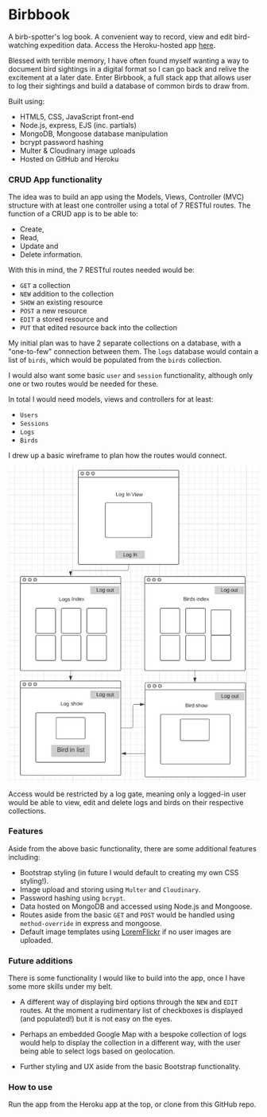 # Birbbook

A birb-spotter's log book. A convenient way to record, view and edit bird-watching expedition data. Access the Heroku-hosted app [here](https://birbbook.herokuapp.com/login).

Blessed with terrible memory, I have often found myself wanting a way to document bird sightings in a digital format so I can go back and relive the excitement at a later date. Enter Birbbook, a full stack app that allows user to log their sightings and build a database of common birds to draw from.

Built using:
 - HTML5, CSS, JavaScript front-end
 - Node.js, express, EJS (inc. partials)
 - MongoDB, Mongoose database manipulation
 - bcrypt password hashing
 - Multer & Cloudinary image uploads
 - Hosted on GitHub and Heroku

### CRUD App functionality

The idea was to build an app using the Models, Views, Controller (MVC) structure with at least one controller using a total of 7 RESTful routes. The function of a CRUD app is to be able to: 
 - Create, 
 - Read, 
 - Update and 
 - Delete information.

With this in mind, the 7 RESTful routes needed would be:
 - `GET` a collection
 - `NEW` addition to the collection
 - `SHOW` an existing resource
 - `POST` a new resource
 - `EDIT` a stored resource and
 - `PUT` that edited resource back into the collection

 My initial plan was to have 2 separate collections on a database, with a "one-to-few" connection between them. The `logs` database would contain a list of `birds`, which would be populated from the `birds` collection.

 I would also want some basic `user` and `session` functionality, although only one or two routes would be needed for these.

 In total I would need models, views and controllers for at least:
  - `Users`
  - `Sessions`
  - `Logs`
  - `Birds`

 I drew up a basic wireframe to plan how the routes would connect.

![Logs wireframe](public/images/Logs-wireframe.png)

Access would be restricted by a log gate, meaning only a logged-in user would be able to view, edit and delete logs and birds on their respective collections.

### Features

Aside from the above basic functionality, there are some additional features including:

 - Bootstrap styling (in future I would default to creating my own CSS styling!).
 - Image upload and storing using `Multer` and `Cloudinary`.
 - Password hashing using `bcrypt`.
 - Data hosted on MongoDB and accessed using Node.js and Mongoose.
 - Routes aside from the basic `GET` and `POST` would be handled using `method-override` in express and mongoose.
 - Default image templates using [LoremFlickr](https://loremflickr.com/) if no user images are uploaded.

 ### Future additions

 There is some functionality I would like to build into the app, once I have some more skills under my belt.

 - A different way of displaying bird options through the `NEW` and `EDIT` routes. At the moment a rudimentary list of checkboxes is displayed (and populated!) but it is not easy on the eyes.

 - Perhaps an embedded Google Map with a bespoke collection of logs would help to display the collection in a different way, with the user being able to select logs based on geolocation.

 - Further styling and UX aside from the basic Bootstrap functionality.

### How to use

Run the app from the Heroku app at the top, or clone from this GitHub repo.
